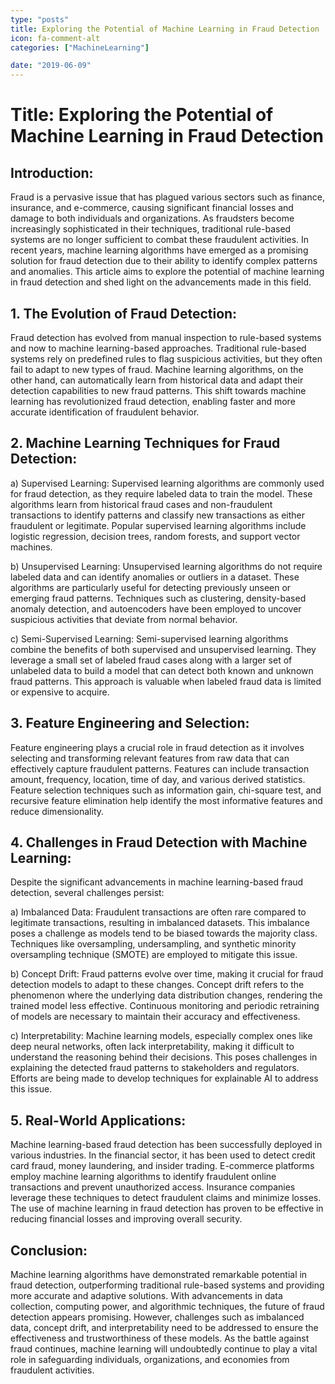 ```yaml
---
type: "posts"
title: Exploring the Potential of Machine Learning in Fraud Detection
icon: fa-comment-alt
categories: ["MachineLearning"]

date: "2019-06-09"
---
```




# Title: Exploring the Potential of Machine Learning in Fraud Detection

## Introduction:
Fraud is a pervasive issue that has plagued various sectors such as finance, insurance, and e-commerce, causing significant financial losses and damage to both individuals and organizations. As fraudsters become increasingly sophisticated in their techniques, traditional rule-based systems are no longer sufficient to combat these fraudulent activities. In recent years, machine learning algorithms have emerged as a promising solution for fraud detection due to their ability to identify complex patterns and anomalies. This article aims to explore the potential of machine learning in fraud detection and shed light on the advancements made in this field.

## 1. The Evolution of Fraud Detection:
Fraud detection has evolved from manual inspection to rule-based systems and now to machine learning-based approaches. Traditional rule-based systems rely on predefined rules to flag suspicious activities, but they often fail to adapt to new types of fraud. Machine learning algorithms, on the other hand, can automatically learn from historical data and adapt their detection capabilities to new fraud patterns. This shift towards machine learning has revolutionized fraud detection, enabling faster and more accurate identification of fraudulent behavior.

## 2. Machine Learning Techniques for Fraud Detection:
a) Supervised Learning: Supervised learning algorithms are commonly used for fraud detection, as they require labeled data to train the model. These algorithms learn from historical fraud cases and non-fraudulent transactions to identify patterns and classify new transactions as either fraudulent or legitimate. Popular supervised learning algorithms include logistic regression, decision trees, random forests, and support vector machines.

b) Unsupervised Learning: Unsupervised learning algorithms do not require labeled data and can identify anomalies or outliers in a dataset. These algorithms are particularly useful for detecting previously unseen or emerging fraud patterns. Techniques such as clustering, density-based anomaly detection, and autoencoders have been employed to uncover suspicious activities that deviate from normal behavior.

c) Semi-Supervised Learning: Semi-supervised learning algorithms combine the benefits of both supervised and unsupervised learning. They leverage a small set of labeled fraud cases along with a larger set of unlabeled data to build a model that can detect both known and unknown fraud patterns. This approach is valuable when labeled fraud data is limited or expensive to acquire.

## 3. Feature Engineering and Selection:
Feature engineering plays a crucial role in fraud detection as it involves selecting and transforming relevant features from raw data that can effectively capture fraudulent patterns. Features can include transaction amount, frequency, location, time of day, and various derived statistics. Feature selection techniques such as information gain, chi-square test, and recursive feature elimination help identify the most informative features and reduce dimensionality.

## 4. Challenges in Fraud Detection with Machine Learning:
Despite the significant advancements in machine learning-based fraud detection, several challenges persist:

a) Imbalanced Data: Fraudulent transactions are often rare compared to legitimate transactions, resulting in imbalanced datasets. This imbalance poses a challenge as models tend to be biased towards the majority class. Techniques like oversampling, undersampling, and synthetic minority oversampling technique (SMOTE) are employed to mitigate this issue.

b) Concept Drift: Fraud patterns evolve over time, making it crucial for fraud detection models to adapt to these changes. Concept drift refers to the phenomenon where the underlying data distribution changes, rendering the trained model less effective. Continuous monitoring and periodic retraining of models are necessary to maintain their accuracy and effectiveness.

c) Interpretability: Machine learning models, especially complex ones like deep neural networks, often lack interpretability, making it difficult to understand the reasoning behind their decisions. This poses challenges in explaining the detected fraud patterns to stakeholders and regulators. Efforts are being made to develop techniques for explainable AI to address this issue.

## 5. Real-World Applications:
Machine learning-based fraud detection has been successfully deployed in various industries. In the financial sector, it has been used to detect credit card fraud, money laundering, and insider trading. E-commerce platforms employ machine learning algorithms to identify fraudulent online transactions and prevent unauthorized access. Insurance companies leverage these techniques to detect fraudulent claims and minimize losses. The use of machine learning in fraud detection has proven to be effective in reducing financial losses and improving overall security.

## Conclusion:
Machine learning algorithms have demonstrated remarkable potential in fraud detection, outperforming traditional rule-based systems and providing more accurate and adaptive solutions. With advancements in data collection, computing power, and algorithmic techniques, the future of fraud detection appears promising. However, challenges such as imbalanced data, concept drift, and interpretability need to be addressed to ensure the effectiveness and trustworthiness of these models. As the battle against fraud continues, machine learning will undoubtedly continue to play a vital role in safeguarding individuals, organizations, and economies from fraudulent activities.